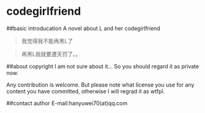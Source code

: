 ﻿# codegirlfriend

##basic introducation
A novel about L and her codegirlfriend

> 我觉得我不能再黑L了

> 再黑L我就要遭天罚了。。

##about copyright
I am not sure about it... So you should regard it as private now.

Any contribution is welcome. But please note what license you use for any content you have committed, otherwise I will regrad it as wtfpl.

##contact author
E-mail:hanyuwei70(at)qq.com
